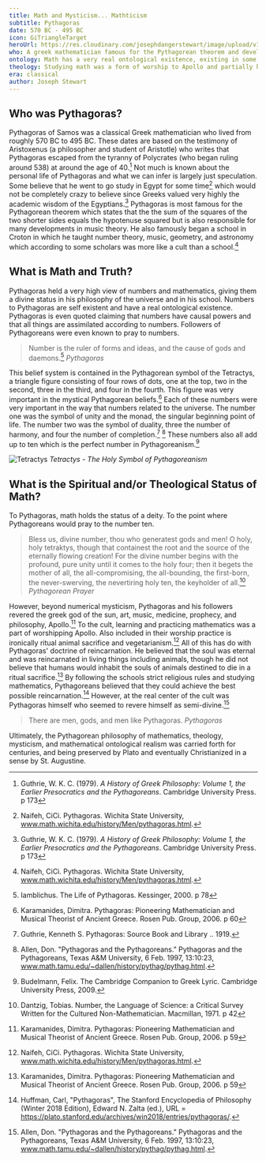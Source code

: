 ```yaml
---
title: Math and Mysticism... Mathticism
subtitle: Pythagoras
date: 570 BC - 495 BC
icon: GiTriangleTarget
heroUrl: https://res.cloudinary.com/josephdangerstewart/image/upload/v1555083351/god-and-math/Bronnikov_gimnpifagoreizev.jpg
who: A greek mathematician famous for the Pythagorean theorem and developments in music theory
ontology: Math has a very real ontological existence, existing in some realm with causal power
theology: Studying math was a form of worship to Apollo and partially how one could achieve the best possible reincarnation
era: classical
author: Joseph Stewart
---
```


## Who was Pythagoras?

Pythagoras of Samos was a classical Greek mathematician who lived from roughly 570 BC to 495 BC. These dates are based on the testimony of Aristoxenus (a philosopher and student of Aristotle) who writes that Pythagoras escaped from the tyranny of Polycrates (who began ruling around 538) at around the age of 40.[^1] Not much is known about the personal life of Pythagoras and what we can infer is largely just speculation. Some believe that he went to go study in Egypt for some time[^2] which would not be completely crazy to believe since Greeks valued very highly the academic wisdom of the Egyptians.[^3] Pythagoras is most famous for the Pythagorean theorem which states that the the sum of the squares of the two shorter sides equals the hypotenuse squared but is also responsible for many developments in music theory. He also famously began a school in Croton in which he taught number theory, music, geometry, and astronomy which according to some scholars was more like a cult than a school.[^4]

## What is Math and Truth?

Pythagoras held a very high view of numbers and mathematics, giving them a divine status in his philosophy of the universe and in his school. Numbers to Pythagoras are self existent and have a real ontological existence. Pythagoras is even quoted claiming that numbers have causal powers and that all things are assimilated according to numbers. Followers of Pythagoreans were even known to pray to numbers.

> Number is the ruler of forms and ideas, and the cause of gods and daemons.[^5]
_Pythagoras_

This belief system is contained in the Pythagorean symbol of the Tetractys, a triangle figure consisting of four rows of dots, one at the top, two in the second, three in the third, and four in the fourth. This figure was very important in the mystical Pythagorean beliefs.[^6] Each of these numbers were very important in the way that numbers related to the universe. The number one was the symbol of unity and the monad, the singular beginning point of life. The number two was the symbol of duality, three the number of harmony, and four the number of completion.[^7] [^8]  These numbers also all add up to ten which is the perfect number in Pythagoreanism.[^9]

![Tetractys](https://res.cloudinary.com/josephdangerstewart/image/upload/v1555083967/god-and-math/200px-Tetractys.svg.png)
_Tetractys - The Holy Symbol of Pythagoreanism_

## What is the Spiritual and/or Theological Status of Math?

To Pythagoras, math holds the status of a deity. To the point where Pythagoreans would pray to the number ten.

> Bless us, divine number, thou who generatest gods and men! O holy, holy tetraktys, though that containest the root and the source of the eternally flowing creation! For the divine number begins with the profound, pure unity until it comes to the holy four; then it begets the mother of all, the all-compromising, the all-bounding, the first-born, the never-swerving, the nevertiring holy ten, the keyholder of all.[^10]
_Pythagorean Prayer_

However, beyond numerical mysticism, Pythagoras and his followers revered the greek god of the sun, art, music, medicine, prophecy, and philosophy, Apollo.[^11] To the cult, learning and practicing mathematics was a part of worshipping Apollo. Also included in their worship practice is ironically ritual animal sacrifice and vegetarianism.[^12] All of this has do with Pythagoras' doctrine of reincarnation. He believed that the soul was eternal and was reincarnated in living things including animals, though he did not believe that humans would inhabit the souls of animals destined to die in a ritual sacrifice.[^13] By following the schools strict religious rules and studying mathematics, Pythagoreans believed that they could achieve the best possible reincarnation.[^14] However, at the real center of the cult was Pythagoras himself who seemed to revere himself as semi-divine.[^15]

> There are men, gods, and men like Pythagoras.
_Pythagoras_

Ultimately, the Pythagorean philosophy of mathematics, theology, mysticism, and mathematical ontological realism was carried forth for centuries, and being preserved by Plato and eventually Christianized in a sense by St. Augustine.

[^1]: Guthrie, W. K. C. (1979). _A History of Greek Philosophy: Volume 1, the Earlier Presocratics and the Pythagoreans_. Cambridge University Press. p 173
[^2]: Naifeh, CiCi. Pythagoras. Wichita State University, www.math.wichita.edu/history/Men/pythagoras.html.
[^3]: Guthrie, W. K. C. (1979). _A History of Greek Philosophy: Volume 1, the Earlier Presocratics and the Pythagoreans_. Cambridge University Press. p 173
[^4]: Naifeh, CiCi. Pythagoras. Wichita State University, www.math.wichita.edu/history/Men/pythagoras.html.
[^5]: Iamblichus. The Life of Pythagoras. Kessinger, 2000. p 78
[^6]: Karamanides, Dimitra. Pythagoras: Pioneering Mathematician and Musical Theorist of Ancient Greece. Rosen Pub. Group, 2006. p 60
[^7]: Guthrie, Kenneth S. Pythagoras: Source Book and Library .. 1919.
[^8]: Allen, Don. "Pythagoras and the Pythagoreans." Pythagoras and the Pythagoreans, Texas A&M University, 6 Feb. 1997, 13:10:23, www.math.tamu.edu/~dallen/history/pythag/pythag.html.
[^9]: Budelmann, Felix. The Cambridge Companion to Greek Lyric. Cambridge University Press, 2009.
[^10]: Dantzig, Tobias. Number, the Language of Science: a Critical Survey Written for the Cultured Non-Mathematician. Macmillan, 1971. p 42
[^11]: Karamanides, Dimitra. Pythagoras: Pioneering Mathematician and Musical Theorist of Ancient Greece. Rosen Pub. Group, 2006. p 59
[^12]: Naifeh, CiCi. Pythagoras. Wichita State University, www.math.wichita.edu/history/Men/pythagoras.html.
[^13]: Karamanides, Dimitra. Pythagoras: Pioneering Mathematician and Musical Theorist of Ancient Greece. Rosen Pub. Group, 2006. p 59
[^14]: Huffman, Carl, "Pythagoras", The Stanford Encyclopedia of Philosophy (Winter 2018 Edition), Edward N. Zalta (ed.), URL = https://plato.stanford.edu/archives/win2018/entries/pythagoras/.
[^15]: Allen, Don. "Pythagoras and the Pythagoreans." Pythagoras and the Pythagoreans, Texas A&M University, 6 Feb. 1997, 13:10:23, www.math.tamu.edu/~dallen/history/pythag/pythag.html.

